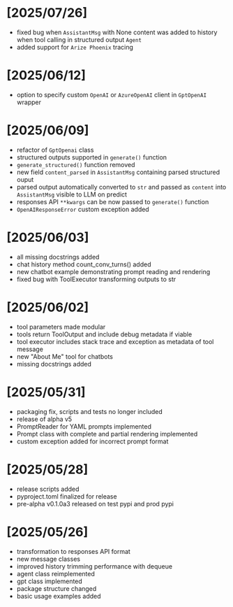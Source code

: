 # [2025/07/26]

- fixed bug when `AssistantMsg` with None content was added to history when tool calling in structured output `Agent`
- added support for `Arize Phoenix` tracing

# [2025/06/12]

- option to specify custom `OpenAI` or `AzureOpenAI` client in `GptOpenAI` wrapper

# [2025/06/09]

- refactor of `GptOpenai` class
- structured outputs supported in `generate()` function
- `generate_structured()` function removed
- new field `content_parsed` in `AssistantMsg` containing parsed structured ouput
- parsed output automatically converted to `str` and passed as `content` into `AssistantMsg` visible to LLM on predict
- responses API `**kwargs` can be now passed to `generate()` function
- `OpenAIResponseError` custom exception added

# [2025/06/03]

- all missing docstrings added
- chat history method count_conv_turns() added
- new chatbot example demonstrating prompt reading and rendering
- fixed bug with ToolExecutor transforming outputs to str

# [2025/06/02]

- tool parameters made modular
- tools return ToolOutput and include debug metadata if viable
- tool executor includes stack trace and exception as metadata of tool message
- new "About Me" tool for chatbots
- missing docstrings added

# [2025/05/31]

- packaging fix, scripts and tests no longer included
- release of alpha v5
- PromptReader for YAML prompts implemented
- Prompt class with complete and partial rendering implemented
- custom exception added for incorrect prompt format

# [2025/05/28]

- release scripts added
- pyproject.toml finalized for release
- pre-alpha v0.1.0a3 released on test pypi and prod pypi

# [2025/05/26]

- transformation to responses API format
- new message classes
- improved history trimming performance with dequeue
- agent class reimplemented
- gpt class implemented
- package structure changed
- basic usage examples added
